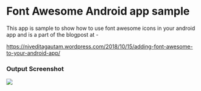 # Font Awesome Android app sample

This app is sample to show how to use font awesome icons in your android app and is a part of the blogpost at - 

https://niveditagautam.wordpress.com/2018/10/15/adding-font-awesome-to-your-android-app/

### Output Screenshot

![](https://niveditagautam.files.wordpress.com/2018/10/capture4.png)
